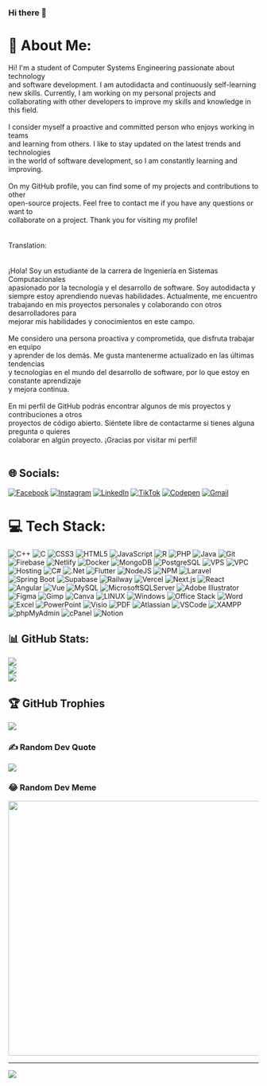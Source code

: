### Hi there 👋
# 💫 About Me:
Hi! I'm a student of Computer Systems Engineering passionate about technology <br>and software development. I am autodidacta and continuously self-learning new skills. Currently, I am working on my personal projects and <br>collaborating with other developers to improve my skills and knowledge in this field.<br><br>I consider myself a proactive and committed person who enjoys working in teams <br>and learning from others. I like to stay updated on the latest trends and technologies <br>in the world of software development, so I am constantly learning and improving.<br><br>On my GitHub profile, you can find some of my projects and contributions to other <br>open-source projects. Feel free to contact me if you have any questions or want to <br>collaborate on a project. Thank you for visiting my profile!<br><br><br>Translation:<br><br><br>¡Hola! Soy un estudiante de la carrera de Ingeniería en Sistemas Computacionales<br>apasionado por la tecnología y el desarrollo de software. Soy autodidacta y siempre estoy aprendiendo nuevas habilidades. Actualmente, me encuentro <br>trabajando en mis proyectos personales y colaborando con otros desarrolladores para <br>mejorar mis habilidades y conocimientos en este campo.<br><br>Me considero una persona proactiva y comprometida, que disfruta trabajar en equipo <br>y aprender de los demás. Me gusta mantenerme actualizado en las últimas tendencias <br>y tecnologías en el mundo del desarrollo de software, por lo que estoy en constante aprendizaje <br>y mejora continua.<br><br>En mi perfil de GitHub podrás encontrar algunos de mis proyectos y contribuciones a otros<br> proyectos de código abierto. Siéntete libre de contactarme si tienes alguna pregunta o quieres <br>colaborar en algún proyecto. ¡Gracias por visitar mi perfil!<br><br>

## 🌐 Socials:
[![Facebook](https://img.shields.io/badge/Facebook-%231877F2.svg?logo=Facebook&logoColor=white)](https://facebook.com/ADOLGAMER) [![Instagram](https://img.shields.io/badge/Instagram-%23E4405F.svg?logo=Instagram&logoColor=white)](https://instagram.com/adolfo_cortez64) [![LinkedIn](https://img.shields.io/badge/LinkedIn-%230077B5.svg?logo=linkedin&logoColor=white)](https://linkedin.com/in/adolfo-ernesto-cortez-barrera) [![TikTok](https://img.shields.io/badge/TikTok-%23000000.svg?logo=TikTok&logoColor=white)](https://tiktok.com/@adolfo_cortez64) [![Codepen](https://img.shields.io/badge/Codepen-000000?style=for-the-badge&logo=codepen&logoColor=white)](https://codepen.io/AdoDeveloper) [![Gmail](https://img.shields.io/badge/Gmail-D14836.svg?style=for-the-badge&logo=gmail&logoColor=white)](mailto:cortezadolfo180@gmail.com)

# 💻 Tech Stack:
![C++](https://img.shields.io/badge/c++-%2300599C.svg?style=for-the-badge&logo=c%2B%2B&logoColor=white) 
![C](https://img.shields.io/badge/c-%2300599C.svg?style=for-the-badge&logo=c&logoColor=white) 
![CSS3](https://img.shields.io/badge/css3-%231572B6.svg?style=for-the-badge&logo=css3&logoColor=white) 
![HTML5](https://img.shields.io/badge/html5-%23E34F26.svg?style=for-the-badge&logo=html5&logoColor=white) 
![JavaScript](https://img.shields.io/badge/javascript-%23323330.svg?style=for-the-badge&logo=javascript&logoColor=%23F7DF1E) 
![R](https://img.shields.io/badge/r-%23276DC3.svg?style=for-the-badge&logo=r&logoColor=white) 
![PHP](https://img.shields.io/badge/php-%23777BB4.svg?style=for-the-badge&logo=php&logoColor=white) 
![Java](https://img.shields.io/badge/Java-%23ED8B00.svg?style=for-the-badge&logo=java&logoColor=white)
![Git](https://img.shields.io/badge/Git-F05032.svg?style=for-the-badge&logo=git&logoColor=white)
![Firebase](https://img.shields.io/badge/firebase-%23039BE5.svg?style=for-the-badge&logo=firebase) 
![Netlify](https://img.shields.io/badge/netlify-%23000000.svg?style=for-the-badge&logo=netlify&logoColor=#00C7B7) 
![Docker](https://img.shields.io/badge/Docker-2496ED.svg?style=for-the-badge&logo=docker&logoColor=white) 
![MongoDB](https://img.shields.io/badge/MongoDB-47A248.svg?style=for-the-badge&logo=mongodb&logoColor=white) 
![PostgreSQL](https://img.shields.io/badge/PostgreSQL-336791.svg?style=for-the-badge&logo=postgresql&logoColor=white) 
![VPS](https://img.shields.io/badge/VPS-000000.svg?style=for-the-badge) 
![VPC](https://img.shields.io/badge/VPC-000000.svg?style=for-the-badge) 
![Hosting](https://img.shields.io/badge/Hosting-000000.svg?style=for-the-badge) 
![C#](https://img.shields.io/badge/c%23-%23239120.svg?style=for-the-badge&logo=c-sharp&logoColor=white) 
![.Net](https://img.shields.io/badge/.NET-5C2D91?style=for-the-badge&logo=.net&logoColor=white) 
![Flutter](https://img.shields.io/badge/Flutter-%2302569B.svg?style=for-the-badge&logo=Flutter&logoColor=white) 
![NodeJS](https://img.shields.io/badge/node.js-6DA55F?style=for-the-badge&logo=node.js&logoColor=white) 
![NPM](https://img.shields.io/badge/NPM-%23000000.svg?style=for-the-badge&logo=npm&logoColor=white) 
![Laravel](https://img.shields.io/badge/Laravel-FF2D20.svg?style=for-the-badge&logo=laravel&logoColor=white) 
![Spring Boot](https://img.shields.io/badge/Spring%20Boot-6DB33F.svg?style=for-the-badge&logo=springboot&logoColor=white) 
![Supabase](https://img.shields.io/badge/Supabase-3ECF8E.svg?style=for-the-badge&logo=supabase&logoColor=white) 
![Railway](https://img.shields.io/badge/Railway-000000.svg?style=for-the-badge) 
![Vercel](https://img.shields.io/badge/Vercel-000.svg?style=for-the-badge&logo=vercel&logoColor=white) 
![Next.js](https://img.shields.io/badge/Next.js-000000.svg?style=for-the-badge&logo=nextdotjs&logoColor=white) 
![React](https://img.shields.io/badge/React-20232A?style=for-the-badge&logo=react&logoColor=61DAFB) 
![Angular](https://img.shields.io/badge/Angular-DD0031.svg?style=for-the-badge&logo=angular&logoColor=white) 
![Vue](https://img.shields.io/badge/Vue-4FC08D.svg?style=for-the-badge&logo=vue.js&logoColor=white) 
![MySQL](https://img.shields.io/badge/mysql-%2300f.svg?style=for-the-badge&logo=mysql&logoColor=white) 
![MicrosoftSQLServer](https://img.shields.io/badge/Microsoft%20SQL%20Sever-CC2927?style=for-the-badge&logo=microsoft%20sql%20server&logoColor=white) 
![Adobe Illustrator](https://img.shields.io/badge/adobeillustrator-%23FF9A00.svg?style=for-the-badge&logo=adobeillustrator&logoColor=white) 
![Figma](https://img.shields.io/badge/figma-%23F24E1E.svg?style=for-the-badge&logo=figma&logoColor=white) 
![Gimp](https://img.shields.io/badge/Gimp-657D8B.svg?style=for-the-badge&logo=gimp&logoColor=FFFFFF) 
![Canva](https://img.shields.io/badge/Canva-%2300C4CC.svg?style=for-the-badge&logo=Canva&logoColor=white) 
![LINUX](https://img.shields.io/badge/Linux-FCC624?style=for-the-badge&logo=linux&logoColor=black) 
![Windows](https://img.shields.io/badge/Windows-0078D6.svg?style=for-the-badge&logo=windows&logoColor=white) 
![Office Stack](https://img.shields.io/badge/Office%20Stack-0078D6.svg?style=for-the-badge&logo=microsoftoffice&logoColor=white) 
![Word](https://img.shields.io/badge/Word-2B579A.svg?style=for-the-badge&logo=microsoft%20word&logoColor=white) 
![Excel](https://img.shields.io/badge/Excel-217346.svg?style=for-the-badge&logo=microsoft%20excel&logoColor=white) 
![PowerPoint](https://img.shields.io/badge/PowerPoint-D24726.svg?style=for-the-badge&logo=microsoft%20powerpoint&logoColor=white) 
![Visio](https://img.shields.io/badge/Visio-4472C4.svg?style=for-the-badge&logo=microsoft%20visio&logoColor=white) 
![PDF](https://img.shields.io/badge/PDF-FF0000.svg?style=for-the-badge&logo=adobeacrobat&logoColor=white) 
![Atlassian](https://img.shields.io/badge/Atlassian-0052CC.svg?style=for-the-badge&logo=atlassian&logoColor=white) 
![VSCode](https://img.shields.io/badge/VSCode-007ACC.svg?style=for-the-badge&logo=visual-studio-code&logoColor=white) 
![XAMPP](https://img.shields.io/badge/XAMPP-FF9900.svg?style=for-the-badge&logo=xampp&logoColor=white) 
![phpMyAdmin](https://img.shields.io/badge/phpMyAdmin-6C8EBF.svg?style=for-the-badge&logo=phpmyadmin&logoColor=white) 
![cPanel](https://img.shields.io/badge/cPanel-FF5A00.svg?style=for-the-badge&logo=cpanel&logoColor=white) 
![Notion](https://img.shields.io/badge/Notion-%23000000.svg?style=for-the-badge&logo=notion&logoColor=white)

## 📊 GitHub Stats:
![](https://github-readme-stats.vercel.app/api?username=AdoDeveloper&theme=radical&hide_border=false&include_all_commits=false&count_private=false)<br/>
![](https://github-readme-streak-stats.herokuapp.com/?user=AdoDeveloper&theme=radical&hide_border=false)<br/>
![](https://github-readme-stats.vercel.app/api/top-langs/?username=AdoDeveloper&theme=radical&hide_border=false&include_all_commits=false&count_private=false&layout=compact)

## 🏆 GitHub Trophies
![](https://github-profile-trophy.vercel.app/?username=AdoDeveloper&theme=radical&no-frame=false&no-bg=true&margin-w=4)

### ✍️ Random Dev Quote
![](https://quotes-github-readme.vercel.app/api?type=horizontal&theme=tokyonight)

### 😂 Random Dev Meme
<img src="https://i.pinimg.com/550x/ee/fa/2e/eefa2e517eb220253d746892efcc97af.jpg" width="512px"/>

---
[![](https://visitcount.itsvg.in/api?id=AdoDeveloper&icon=2&color=3)](https://visitcount.itsvg.in)

<!-- Proudly created with GPRM ( https://gprm.itsvg.in ) -->
